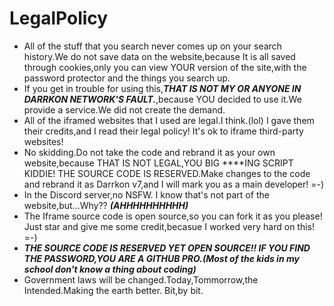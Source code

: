 # LegalPolicy
- All of the stuff that you search never comes up on your search history.We do not save data on the website,because It is all saved through cookies,only you can view YOUR version of the site,with the password protector and the things you search up.
- If you get in trouble for using this,***THAT IS NOT MY OR ANYONE IN DARRKON NETWORK'S FAULT.***,because YOU decided to use it.We provide a service.We did not create the demand.
- All of the iframed websites that I used are legal.I think.(lol) I gave them their credits,and I read their legal policy! It's ok to iframe third-party websites!
- No skidding.Do not take the code and rebrand it as your own website,because THAT IS NOT LEGAL,YOU BIG ****ING SCRIPT KIDDIE! THE SOURCE CODE IS RESERVED.Make changes to the code and rebrand it as Darrkon v7,and I will mark you as a main developer! =-)
- In the Discord server,no NSFW. I know that's not part of the website,but...Why?? ***(AHHHHHHHHHH)***
- The Iframe source code is open source,so you can fork it as you please! Just star and give me some credit,becasue I worked very hard on this! =-)
- ***THE SOURCE CODE IS RESERVED YET OPEN SOURCE!! IF YOU FIND THE PASSWORD,YOU ARE A GITHUB PRO.(Most of the kids in my school don't know a thing about coding)***
- Government laws will be changed.Today,Tommorrow,the Intended.Making the earth better. Bit,by bit.


